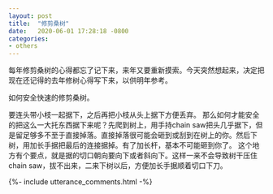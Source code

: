 ```yaml
---
layout: post
title:  "修剪桑树"
date:   2020-06-01 17:28:18 -0800
categories:
- others
---
```



每年修剪桑树的心得都忘了记下来，来年又要重新摸索。今天突然想起来，决定把现在还记得的去年修树心得写下来，以供明年参考。

如何安全快速的修剪桑树。

要连头带小枝一起据下，之后再把小枝从头上据下方便丢弃。
那么如何才能安全的把这么一大托东西据下来呢？先爬到树上，用手持chain saw把头几乎据下，但是留足够多不至于直接掉落。直接掉落很可能会砸到或刮到在树上的你。然后下树，用加长手据把最后的连接据掉。有了加长杆，基本不可能砸到你了。
这个地方有个要点，就是据的切口朝向要向下或者斜向下。这样一来不会导致树干压住chain saw，拔不出来，二来下树以后，方便加长手据顺着切口下刀。




{%- include utterance_comments.html -%}